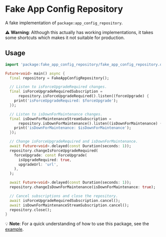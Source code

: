 # Fake App Config Repository

A fake implementation of `package:app_config_repository`.

⚠️ **Warning**: Although this actually has working implementations, it takes some shortcuts which makes it not suitable for production.

## Usage

```dart
import 'package:fake_app_config_repository/fake_app_config_repository.dart';

Future<void> main() async {
  final repository = FakeAppConfigRepository();

  // Listen to isForceUpgradeRequired changes.
  final isForceUpgradeRequiredSubscription =
      repository.isForceUpgradeRequired().listen((forceUpgrade) {
    print('isForceUpgradeRequired: $forceUpgrade');
  });

  // Listen to isDownForMaintenance changes.
  final isDownForMaintenanceStreamSubscription =
      repository.isDownForMaintenance().listen((isDownForMaintenance) {
    print('isDownForMaintenance: $isDownForMaintenance');
  });

  // Change isForceUpgradeRequired and isDownForMaintenance.
  await Future<void>.delayed(const Duration(seconds: 1));
  repository.changeIsForceUpgradeRequired(
    forceUpgrade: const ForceUpgrade(
      isUpgradeRequired: true,
      upgradeUrl: 'url',
    ),
  );

  await Future<void>.delayed(const Duration(seconds: 1));
  repository.changeIsDownForMaintenance(isDownForMaintenance: true);

  // Cancel subscriptions and close the repository.
  await isForceUpgradeRequiredSubscription.cancel();
  await isDownForMaintenanceStreamSubscription.cancel();
  repository.close();
}
```

💡 **Note**: For a quick understanding of how to use this package, see the [example](example/lib/main.dart).
